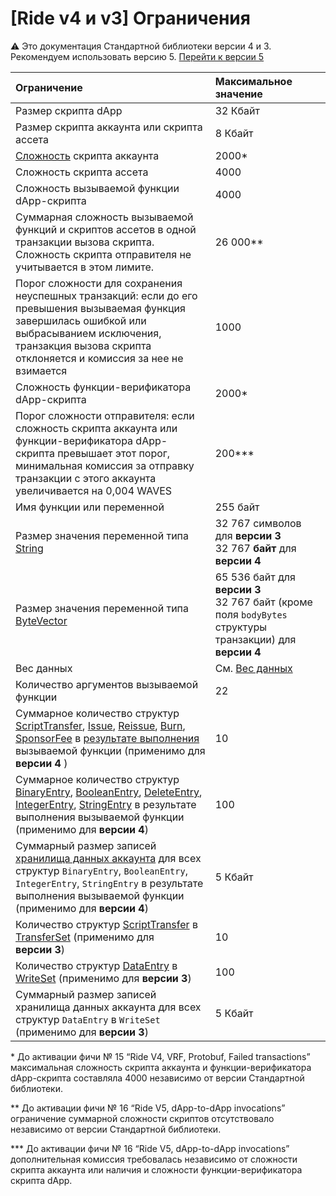 # [Ride v4 и v3] Ограничения

:warning: Это документация Стандартной библиотеки версии 4 и 3. Рекомендуем использовать версию 5. [Перейти к&nbsp;версии&nbsp;5](/ru/ride/limits/)

| Ограничение | Максимальное значение |
| :--- | :--- |
| Размер скрипта dApp | 32 Кбайт |
| Размер скрипта аккаунта или скрипта ассета | 8 Кбайт |
| [Сложность](/ru/ride/base-concepts/complexity) скрипта аккаунта | 2000* |
| Сложность скрипта ассета | 4000 |
| Сложность вызываемой функции dApp-скрипта | 4000 |
| Суммарная сложность вызываемой функций и скриптов ассетов в одной транзакции вызова скрипта. Сложность скрипта отправителя не учитывается в этом лимите. | 26&nbsp;000** |
| Порог сложности для сохранения неуспешных транзакций: если до его превышения вызываемая функция завершилась ошибкой или выбрасыванием исключения, транзакция вызова скрипта отклоняется и комиссия за нее не взимается | 1000 |
| Сложность функции-верификатора dApp-скрипта | 2000* |
| Порог сложности отправителя: если сложность скрипта аккаунта или функции-верификатора dApp-скрипта превышает этот порог, минимальная комиссия за отправку транзакции с этого аккаунта увеличивается на 0,004 WAVES | 200*** |
| Имя функции или переменной | 255 байт |
| Размер значения переменной типа [String](/ru/ride/v4/data-types/string) | 32&nbsp;767 символов для **версии&nbsp;3**<br>32&nbsp;767 **байт** для **версии 4** |
| Размер значения переменной типа [ByteVector](/ru/ride/v4/data-types/byte-vector) | 65&nbsp;536 байт для **версии&nbsp;3**<br>32&nbsp;767 байт (кроме поля `bodyBytes` структуры транзакции) для **версии&nbsp;4** |
| Вес данных | См. [Вес данных](/ru/ride/v4/limits/weight) |
| Количество аргументов вызываемой функции | 22 |
| Суммарное количество структур [ScriptTransfer](/ru/ride/v4/structures/script-actions/script-transfer), [Issue](/ru/ride/v4/structures/script-actions/issue), [Reissue](/ru/ride/v4/structures/script-actions/reissue), [Burn](/ru/ride/v4/structures/script-actions/burn), [SponsorFee](/ru/ride/v4/structures/script-actions/sponsor-fee) в [результате выполнения](/ru/ride/v4/functions/callable-function#резуnьтат-выпоnнения-2) вызываемой функции (применимо для **версии&nbsp;4** ) | 10 |
| Суммарное количество структур [BinaryEntry](/ru/ride/v4/structures/script-actions/binary-entry), [BooleanEntry](/ru/ride/v4/structures/script-actions/boolean-entry), [DeleteEntry](/ru/ride/v4/structures/script-actions/delete-entry), [IntegerEntry](/ru/ride/v4/structures/script-actions/int-entry), [StringEntry](/ru/ride/v4/structures/script-actions/string-entry) в результате выполнения вызываемой функции (применимо для  **версии 4**) | 100 |
| Суммарный размер записей [хранилища данных аккаунта](/ru/blockchain/account/account-data-storage) для всех структур `BinaryEntry`, `BooleanEntry`, `IntegerEntry`, `StringEntry` в результате выполнения вызываемой функции (применимо для **версии 4**) | 5 Кбайт |
| Количество структур [ScriptTransfer](/ru/ride/v4/structures/script-actions/script-transfer) в [TransferSet](/ru/ride/v4/structures/script-results/transfer-set) (применимо для  **версии&nbsp;3**) | 10 |
| Количество структур [DataEntry](/ru/ride/v4/structures/script-actions/data-entry) в [WriteSet](/ru/ride/v4/structures/script-results/write-set) (применимо для **версии 3**) | 100 |
| Суммарный размер записей хранилища данных аккаунта для всех структур `DataEntry` в `WriteSet` (применимо для **версии 3**) | 5 Кбайт |

\* До активации фичи № 15 “Ride V4, VRF, Protobuf, Failed transactions” максимальная сложность скрипта аккаунта и функции-верификатора dApp-скрипта составляла 4000 независимо от версии Стандартной библиотеки.

\** До активации фичи №&nbsp;16 “Ride V5, dApp-to-dApp invocations” ограничение суммарной сложности скриптов отсутствовало независимо от версии Стандартной библиотеки.

\*** До активации фичи №&nbsp;16 “Ride V5, dApp-to-dApp invocations” дополнительная комиссия требовалась независимо от сложности скрипта аккаунта или наличия и сложности функции-верификатора скрипта dApp.
